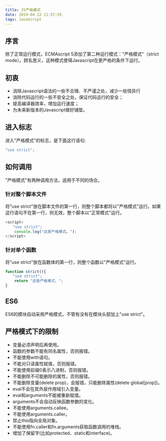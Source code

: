 ```yaml
---
title: JS严格模式
date: 2019-04-12 11:57:55
tags: JavaScript
---
```


## 序言

除了正常运行模式，ECMAscript 5添加了第二种运行模式："严格模式"（strict mode）。顾名思义，这种模式使得Javascript在更严格的条件下运行。

<!-- more -->

## 初衷

- 消除Javascript语法的一些不合理、不严谨之处，减少一些怪异行
- 消除代码运行的一些不安全之处，保证代码运行的安全；
- 提高编译器效率，增加运行速度；
- 为未来新版本的Javascript做好铺垫。

## 进入标志

进入"严格模式"的标志，是下面这行语句:

```js
"use strict";
```

## 如何调用

"严格模式"有两种调用方法，适用于不同的场合。

### 针对整个脚本文件

将"use strict"放在脚本文件的第一行，则整个脚本都将以"严格模式"运行。如果这行语句不在第一行，则无效，整个脚本以"正常模式"运行。

```js
<script>
　　"use strict";
	console.log("这是严格模式。");
</script>
```

### 针对单个函数

将"use strict"放在函数体的第一行，则整个函数以"严格模式"运行。

```js
function strict(){
　　"use strict";
	return "这是严格模式。";
}
```

## ES6

ES6的模块自动采用严格模式，不管有没有在模块头部加上"use strict"。

## 严格模式下的限制

- 变量必须声明后再使用。
- 函数的参数不能有同名属性，否则报错。
- 不能使用with语句。
- 不能对只读属性赋值，否则报错。
- 不能使用前缀0表示八进制，否则报错。
- 不能删除不可能删除的属性，否则报错。
- 不能删除变量(delete prop)，会报错，只能删除属性(delete global[prop])。
- eval不会在其外层作用域引入变量。
- eval和arguments不能被重新赋值。
- arguments不会自动反映函数参数的变化。
- 不能使用arguments.callee。
- 不能使用arguments.caller。
- 禁止this指向全局对象。
- 不能使用fn.caller和fn.arguments获取函数调用的堆栈。
- 增加了保留字(比如protected、static和interface)。

